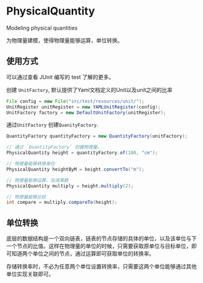 # PhysicalQuantity
Modeling physical quantities

为物理量建模，使得物理量能够运算，单位转换。

## 使用方式
可以通过查看 JUnit 编写的 test 了解的更多。

创建 `UnitFactory`, 默认提供了Yaml文档定义的Unit以及unit之间的比率
```java
File config = new File("src/test/resources/unit/");
UnitRegister unitRegister = new YAMLUnitRegister(config);
UnitFactory factory = new DefaultUnitFactory(unitRegister);
```
通过`UnitFactory` 创建`QuanityFactory`.
```java
QuantityFactory quantityFactory = new QuantityFactory(unitFactory);
```
```java
// 通过 `QuantityFactory` 创建物理量。
PhysicalQuantity height = quantityFactory.of(180, "cm");

// 物理量能够转换单位
PhysicalQuantity heightByM = height.convertTo("m");

// 物理量能够运算，加减乘数
PhysicalQuantity multiply = height.multiply(2);

// 物理量能够比较
int compare = multiply.compareTo(height);
```

## 单位转换

底层的数据结构是一个双向链表，链表的节点存储的具体的单位，以及该单位与下一个节点的比值。这样在物理量的单位的时候，只需要获取原单位与目标单位，即可知道两个单位之间的节点，通过运算即可获取单位的转换率。

存储转换率时，不必为任意两个单位设置转换率，只需要这两个单位能够通过其他单位实现关联即可。
